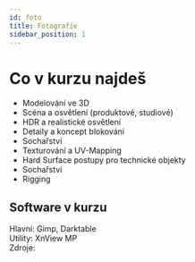```yaml
---
id: foto
title: Fotografie
sidebar_position: 1
---
```


# Co v kurzu najdeš

- Modelování ve 3D
- Scéna a osvětlení (produktové, studiové)
- HDR a realistické osvětlení
- Detaily a koncept blokování
- Sochařství
- Texturování a UV-Mapping
- Hard Surface postupy pro technické objekty
- Sochařství
- Rigging

## Software v kurzu

Hlavní: Gimp, Darktable  
Utility: XnView MP  
Zdroje:
